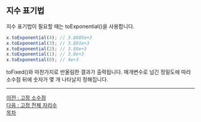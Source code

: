 ## 지수 표기법
지수 표기법이 필요할 때는 toExponential()을 사용합니다.

```javascript
x.toExponential(4); // 3.8005e+3
x.toExponential(3); // 3.801e+3
x.toExponential(2); // 3.80e+3
x.toExponential(1); // 3.8e+3
x.toExponential(0); // 4e+3
```

toFixed()와 마찬가지로 반올림한 결과가 출력됩니다. 매개변수로 넘긴 정밀도에 따라 소수점 뒤에 숫자가 몇 개 나타날지 정해집니다.

***
[이전 : 고정 소수점](16.1.1.md) <br/>
[다음 : 고정 전체 자리수](16.1.3.md) <br/>
[목차](../progressCheck.md)